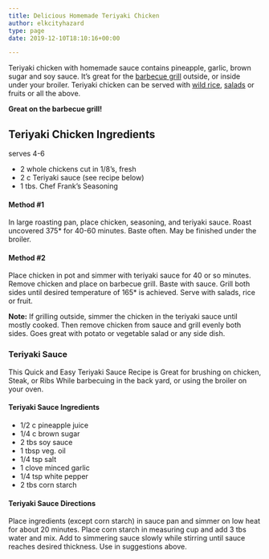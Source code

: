 ```yaml
---
title: Delicious Homemade Teriyaki Chicken
author: elkcityhazard
type: page
date: 2019-12-10T18:10:16+00:00

---
```

Teriyaki chicken with homemade sauce contains pineapple, garlic, brown sugar and soy sauce. It&#8217;s great for the [barbecue grill][1] outside, or inside under your broiler. Teriyaki chicken can be served with [wild rice][2], [salads][3] or fruits or all the above.

**Great on the barbecue grill!**

## Teriyaki Chicken Ingredients

serves 4-6

  * 2 whole chickens cut in 1/8&#8217;s, fresh
  * 2 c Teriyaki sauce (see recipe below)
  * 1 tbs. Chef Frank&#8217;s Seasoning

#### Method #1

In large roasting pan, place chicken, seasoning, and teriyaki sauce. Roast uncovered 375* for 40-60 minutes. Baste often. May be finished under the broiler.

#### Method #2

Place chicken in pot and simmer with teriyaki sauce for 40 or so minutes. Remove chicken and place on barbecue grill. Baste with sauce. Grill both sides until desired temperature of 165* is achieved. Serve with salads, rice or fruit.

**Note:** If grilling outside, simmer the chicken in the teriyaki sauce until mostly cooked. Then remove chicken from sauce and grill evenly both sides. Goes great with potato or vegetable salad or any side dish.

### Teriyaki Sauce

This Quick and Easy Teriyaki Sauce Recipe is Great for brushing on chicken, Steak, or Ribs While barbecuing in the back yard, or using the broiler on your oven.

#### Teriyaki Sauce Ingredients

  * 1/2 c pineapple juice
  * 1/4 c brown sugar
  * 2 tbs soy sauce
  * 1 tbsp veg. oil
  * 1/4 tsp salt
  * 1 clove minced garlic
  * 1/4 tsp white pepper
  * 2 tbs corn starch

#### Teriyaki Sauce Directions

Place ingredients (except corn starch) in sauce pan and simmer on low heat for about 20 minutes. Place corn starch in measuring cup and add 3 tbs water and mix. Add to simmering sauce slowly while stirring until sauce reaches desired thickness. Use in suggestions above.

 [1]: /wordpress/grilling-cookouts-and-barbecues/
 [2]: /wordpress/institutional-recipes-for-200/easy-side-dishes/
 [3]: /wordpress/vegetables-and-salad-recipes/